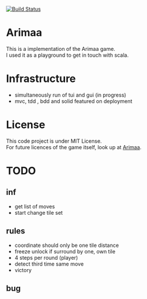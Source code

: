 [![Build Status](https://travis-ci.org/MartinLei/Arimaa.svg?branch=master)](https://travis-ci.org/MartinLei/Arimaa)
# Arimaa
This is a implementation of the Arimaa game.\
I used it as a playground to get in touch with scala.

# Infrastructure
- simultaneously run of tui and gui (in progress)
- mvc, tdd , bdd and solid featured on deployment

# License
This code project is under MIT License.\
For future licences of the game itself, look up at [Arimaa](http://arimaa.com/).


# TODO
## inf
- get list of moves
- start change tile set
## rules
- coordinate should only be one tile distance
- freeze unlock if surround by one, own tile
- 4 steps per round (player)
- detect third time same move
- victory

## bug

 